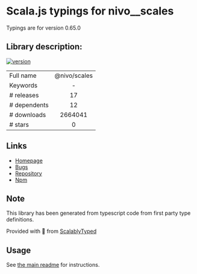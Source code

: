 
# Scala.js typings for nivo__scales

Typings are for version 0.65.0

## Library description:
[![version](https://img.shields.io/npm/v/@nivo/scales.svg?style=flat-square)](https://www.npmjs.com/package/@nivo/scales)

|                    |                 |
| ------------------ | :-------------: |
| Full name          | @nivo/scales |
| Keywords           | - |
| # releases         | 17 |
| # dependents       | 12 |
| # downloads        | 2664041 |
| # stars            | 0 |

## Links
- [Homepage](https://github.com/plouc/nivo#readme)
- [Bugs](https://github.com/plouc/nivo/issues)
- [Repository](https://github.com/plouc/nivo)
- [Npm](https://www.npmjs.com/package/%40nivo%2Fscales)
    


## Note
This library has been generated from typescript code from first party type definitions.

Provided with :purple_heart: from [ScalablyTyped](https://github.com/oyvindberg/ScalablyTyped)

## Usage
See [the main readme](../../readme.md) for instructions.


